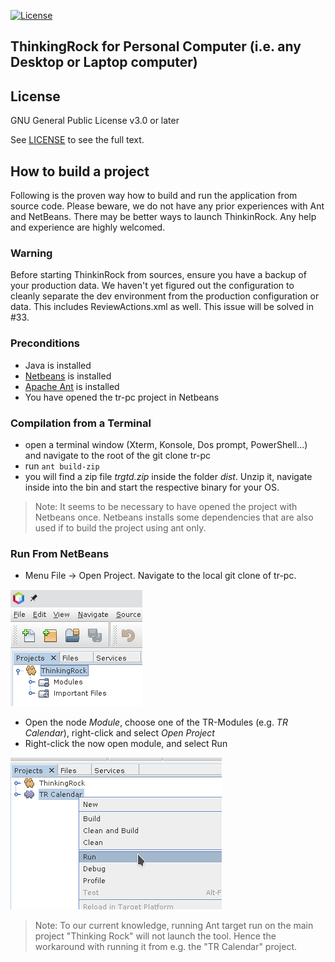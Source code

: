 [![License](https://img.shields.io/github/license/thinkingrock-gtd/tr-pc)](https://github.com/thinkingrock-gtd/tr-pc/blob/master/LICENSE)

## ThinkingRock for Personal Computer (i.e. any Desktop or Laptop computer)


## License

GNU General Public License v3.0 or later

See [LICENSE](https://github.com/thinkingrock-gtd/tr-pc/blob/master/LICENSE) to see the full text.

## How to build a project
Following is the proven way how to build and run the application from source code. Please beware, we do not have any prior experiences with Ant and NetBeans. There may be better ways to launch ThinkinRock. Any help and experience are highly welcomed.

### Warning
Before starting ThinkinRock from sources, ensure you have a backup of your production data. We haven't yet figured out the configuration to cleanly separate the dev environment from the production configuration or data. This includes ReviewActions.xml as well. This issue will be solved in #33.

### Preconditions
- Java is installed
- [Netbeans](https://netbeans.apache.org/download/index.html) is installed
- [Apache Ant](https://ant.apache.org/manual/install.html) is installed
- You have opened the tr-pc project in Netbeans

### Compilation from a Terminal
- open a terminal window (Xterm, Konsole, Dos prompt, PowerShell...) and navigate to the root of the git clone tr-pc
- run `ant build-zip`
- you will find a zip file *trgtd.zip* inside the folder *dist*. Unzip it, navigate inside into the bin and start the respective binary for your OS.
> Note: It seems to be necessary to have opened the project with Netbeans once. Netbeans installs some dependencies that are also used if to build the project using ant only.

### Run From NetBeans
- Menu File -> Open Project. Navigate to the local git clone of tr-pc.

![Project](/docs/images/readme_project.png)
- Open the node *Module*, choose one of the TR-Modules (e.g. *TR Calendar*), right-click and select *Open Project*
- Right-click the now open module, and select Run

![Project run](/docs/images/readme_run.png)
> Note: To our current knowledge, running Ant target run on the main project "Thinking Rock" will not launch the tool. Hence the workaround with running it from e.g. the "TR Calendar" project.